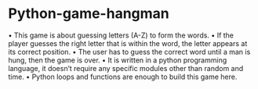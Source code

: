 # Python-game-hangman
•	This game is about guessing letters (A-Z) to form the words. 
• If the player guesses the right letter that is within the word, the letter appears at its correct position. 
• The user has to guess the correct word until a man is hung, then the game is over.
•	It is written in a python programming language, it doesn’t require any specific modules other than random and time. 
• Python loops and functions are enough to build this game here.
